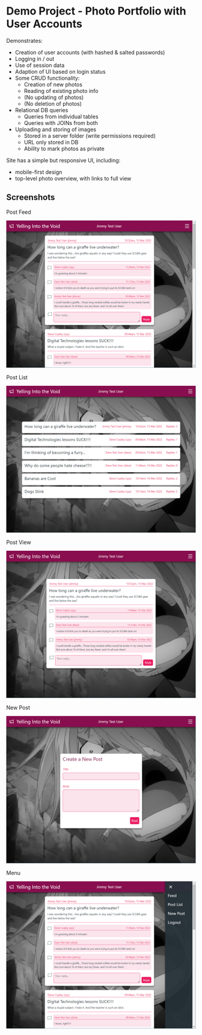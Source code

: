 # Demo Project - Photo Portfolio with User Accounts

Demonstrates: 

- Creation of user accounts (with hashed & salted passwords)
- Logging in / out
- Use of session data
- Adaption of UI based on login status
- Some CRUD functionality:
   - Creation of new photos
   - Reading of existing photo info
   - (No updating of photos)
   - (No deletion of photos)
- Relational DB queries
   - Queries from individual tables
   - Queries with JOINs from both
- Uploading and storing of images
   - Stored in a server folder (write permissions required)
   - URL only stored in DB
   - Ability to mark photos as private

Site has a simple but responsive UI, including:
- mobile-first design
- top-level photo overview, with links to full view


## Screenshots

Post Feed

![Post Feed](ui/ui-feed.png)

Post List

![Post List](ui/ui-list.png)

Post View

![Post View](ui/ui-view.png)

New Post

![New Post](ui/ui-new.png)

Menu

![Menu](ui/ui-menu.png)


